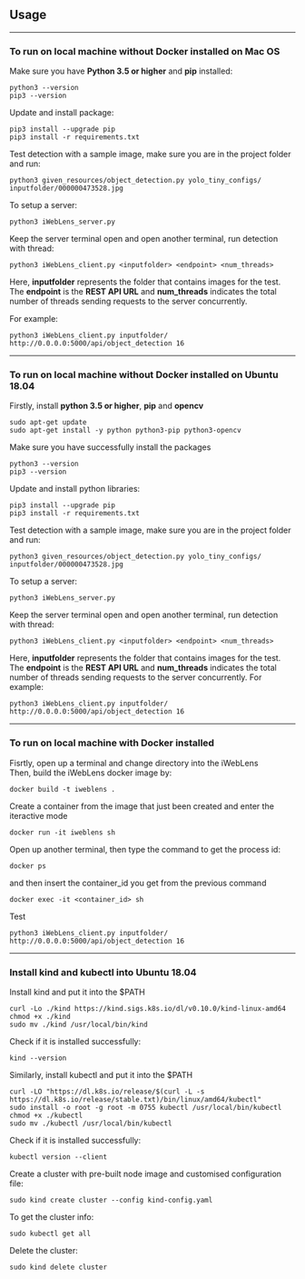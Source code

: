 ## Usage

---
### To run on local machine without Docker installed on Mac OS
Make sure you have **Python 3.5 or higher** and **pip** installed:
``` 
python3 --version
pip3 --version
```

Update and install package:
```
pip3 install --upgrade pip
pip3 install -r requirements.txt
```

Test detection with a sample image, make sure you are in the project folder and run:
```
python3 given_resources/object_detection.py yolo_tiny_configs/ inputfolder/000000473528.jpg 
```

To setup a server:
```
python3 iWebLens_server.py
```

Keep the server terminal open and open another terminal, run detection with thread:
```
python3 iWebLens_client.py <inputfolder> <endpoint> <num_threads>
```

Here, **inputfolder** represents the folder that contains images for the test. The **endpoint** is the **REST API URL** and **num_threads** indicates the total number of threads sending requests to the server concurrently.

For example:
```
python3 iWebLens_client.py inputfolder/ http://0.0.0.0:5000/api/object_detection 16
```


---
### To run on local machine without Docker installed on Ubuntu 18.04

Firstly, install **python 3.5 or higher**, **pip** and **opencv**
```
sudo apt-get update
sudo apt-get install -y python python3-pip python3-opencv
```

Make sure you have successfully install the packages
```
python3 --version
pip3 --version
```

Update and install python libraries:
```
pip3 install --upgrade pip
pip3 install -r requirements.txt
```

Test detection with a sample image, make sure you are in the project folder and run:
```
python3 given_resources/object_detection.py yolo_tiny_configs/ inputfolder/000000473528.jpg 
```

To setup a server:
```
python3 iWebLens_server.py
```

Keep the server terminal open and open another terminal, run detection with thread:
```
python3 iWebLens_client.py <inputfolder> <endpoint> <num_threads>
```

Here, **inputfolder** represents the folder that contains images for the test. The **endpoint** is the **REST API URL** and **num_threads** indicates the total number of threads sending requests to the server concurrently. 
For example:
```
python3 iWebLens_client.py inputfolder/ http://0.0.0.0:5000/api/object_detection 16
```


---
### To run on local machine with Docker installed

Fisrtly, open up a terminal and change directory into the iWebLens <br>
Then, build the iWebLens docker image by:
```
docker build -t iweblens .
```

Create a container from the image that just been created and enter the iteractive mode
```
docker run -it iweblens sh
```

Open up another terminal, then type the command to get the process id:
```
docker ps
```

and then insert the container_id you get from the previous command
```
docker exec -it <container_id> sh
```

Test
```
python3 iWebLens_client.py inputfolder/ http://0.0.0.0:5000/api/object_detection 16
```

---
### Install kind and kubectl into Ubuntu 18.04
Install kind and put it into the $PATH
```
curl -Lo ./kind https://kind.sigs.k8s.io/dl/v0.10.0/kind-linux-amd64
chmod +x ./kind
sudo mv ./kind /usr/local/bin/kind
```

Check if it is installed successfully:
```
kind --version
```

Similarly, install kubectl and put it into the $PATH
```
curl -LO "https://dl.k8s.io/release/$(curl -L -s https://dl.k8s.io/release/stable.txt)/bin/linux/amd64/kubectl"
sudo install -o root -g root -m 0755 kubectl /usr/local/bin/kubectl
chmod +x ./kubectl
sudo mv ./kubectl /usr/local/bin/kubectl
```

Check if it is installed successfully:
```
kubectl version --client
```

Create a cluster with pre-built node image and customised configuration file:
```
sudo kind create cluster --config kind-config.yaml
```

To get the cluster info:
```
sudo kubectl get all
```

Delete the cluster:
```
sudo kind delete cluster
```
